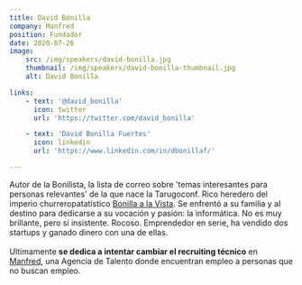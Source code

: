 ```yaml
---
title: David Bonilla
company: Manfred
position: Fundador
date: 2020-07-26
image:
    src: /img/speakers/david-bonilla.jpg
    thumbnail: /img/speakers/david-bonilla-thumbnail.jpg
    alt: David Bonilla

links:
    - text: '@david_bonilla'
      icon: twitter
      url: 'https://twitter.com/david_bonilla'

    - text: 'David Bonilla Fuertes'
      icon: linkedin
      url: 'https://www.linkedin.com/in/dbonillaf/'    

---
```


Autor de la Bonilista, la lista de correo sobre 'temas interesantes para personas relevantes' de la que nace la Tarugoconf. Rico heredero del imperio churreropatatístico <a href="https://www.bonillaalavista.com/" target="_blank">Bonilla a la Vista</a>. Se enfrentó a su familia y al destino para dedicarse a su vocación y pasión: la informática. No es muy brillante, pero sí insistente. Rocoso. Emprendedor en serie, ha vendido dos startups y ganado dinero con una de ellas.</br></br>Ultimamente <b>se dedica a intentar cambiar el recruiting técnico</b> en <a href="https://www.getmanfred.com/" target="_blank">Manfred</a>, una Agencia de Talento donde encuentran empleo a personas que no buscan empleo. 